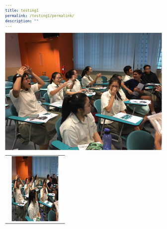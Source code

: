 ```yaml
---
title: testing1
permalink: /testing1/permalink/
description: ""
---
```

![](/images/3a.jpg)

| |  |  |
| :-: | :-: | :-: |
|    | <img src="/images/3a.jpg" style="width:150px; aspect-ratio:1/1.4">     |  |